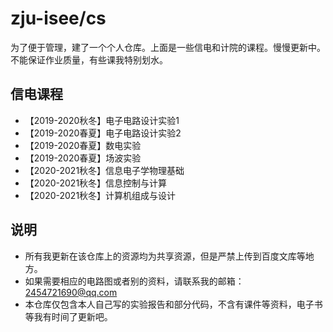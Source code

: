 # zju-isee/cs
为了便于管理，建了一个个人仓库。上面是一些信电和计院的课程。慢慢更新中。不能保证作业质量，有些课我特别划水。

## 信电课程
- 【2019-2020秋冬】电子电路设计实验1
- 【2019-2020春夏】电子电路设计实验2
- 【2019-2020春夏】数电实验
- 【2019-2020春夏】场波实验
- 【2020-2021秋冬】信息电子学物理基础
- 【2020-2021秋冬】信息控制与计算
- 【2020-2021秋冬】计算机组成与设计

## 说明
- 所有我更新在该仓库上的资源均为共享资源，但是严禁上传到百度文库等地方。
- 如果需要相应的电路图或者别的资料，请联系我的邮箱：2454721690@qq.com
- 本仓库仅包含本人自己写的实验报告和部分代码，不含有课件等资料，电子书等我有时间了更新吧。
